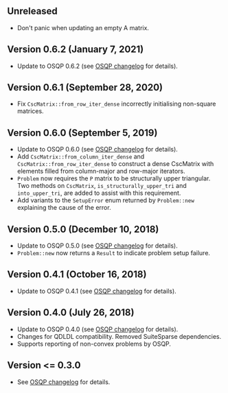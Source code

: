 Unreleased
-----------
- Don't panic when updating an empty A matrix.

Version 0.6.2 (January 7, 2021)
-----------
- Update to OSQP 0.6.2 (see [OSQP changelog][osqp-clog] for details).

Version 0.6.1 (September 28, 2020)
-----------
- Fix `CscMatrix::from_row_iter_dense` incorrectly initialising non-square matrices.

Version 0.6.0 (September 5, 2019)
-----------
- Update to OSQP 0.6.0 (see [OSQP changelog][osqp-clog] for details).
- Add `CscMatrix::from_column_iter_dense` and `CscMatrix::from_row_iter_dense` to construct a dense CscMatrix with elements filled from column-major and row-major iterators.
- `Problem` now requires the `P` matrix to be structurally upper triangular. Two methods on `CscMatrix`, `is_structurally_upper_tri` and `into_upper_tri`, are added to assist with this requirement.
- Add variants to the `SetupError` enum returned by `Problem::new` explaining the cause of the error.

Version 0.5.0 (December 10, 2018)
-----------
- Update to OSQP 0.5.0 (see [OSQP changelog][osqp-clog] for details).
- `Problem::new` now returns a `Result` to indicate problem setup failure.

Version 0.4.1 (October 16, 2018)
-----------
- Update to OSQP 0.4.1 (see [OSQP changelog][osqp-clog] for details).

Version 0.4.0 (July 26, 2018)
-----------
- Update to OSQP 0.4.0 (see [OSQP changelog][osqp-clog] for details).
- Changes for QDLDL compatibility.  Removed SuiteSparse dependencies.
- Supports reporting of non-convex problems by OSQP.

Version <= 0.3.0
----------------
- See [OSQP changelog][osqp-clog] for details.

[osqp-clog]: https://github.com/oxfordcontrol/osqp/blob/master/CHANGELOG.md "OSQP changelog"
